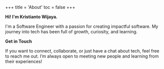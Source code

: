 +++
title = 'About'
toc = false
+++

**Hi! I'm Kristianto Wijaya.**

I'm a Software Engineer with a passion for creating impactful software. My journey into tech has been full of growth, curiosity, and learning. 

**Get in Touch**

If you want to connect, collaborate, or just have a chat about tech, feel free to reach me out. I’m always open to meeting new people and learning from their experiences!